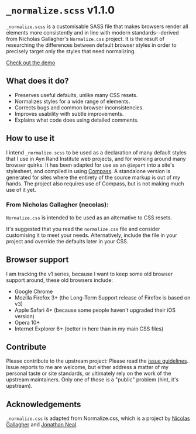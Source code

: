 # `_normalize.scss` v1.1.0

`_normalize.scss` is a customisable SASS file that makes browsers render all
elements more consistently and in line with modern standards--derived from
Nicholas Gallagher's `Normalize.css` project. It is the result of researching the
differences between default browser styles in order to precisely target only
the styles that need normalizing.

[Check out the demo](http://darcmattr.github.com/_normalize.scss/test.html)

## What does it do?

* Preserves useful defaults, unlike many CSS resets.
* Normalizes styles for a wide range of elements.
* Corrects bugs and common browser inconsistencies.
* Improves usability with subtle improvements.
* Explains what code does using detailed comments.

## How to use it

I intend `_normalize.scss` to be used as a declaration of many default styles
that I use in Ayn Rand Institute web projects, and for working around many
browser quirks. It has been adapted for use as an `@import` into a site's
stylesheet, and compiled in using [Compass][].  A standalone version is
generated for sites where the entirety of the source markup is out of my hands.
The project also requires use of Compass, but is not making much use of it yet.

### From Nicholas Gallagher (necolas):

`Normalize.css` is intended to be used as an alternative to CSS resets.

It's suggested that you read the `normalize.css` file and consider customising
it to meet your needs. Alternatively, include the file in your project and
override the defaults later in your CSS.

## Browser support

I am tracking the v1 series, because I want to keep some old browser support
around, these old browsers include:

* Google Chrome
* Mozilla Firefox 3+ (the Long-Term Support release of Firefox is based on v3)
* Apple Safari 4+ (because some people haven't upgraded their iOS version)
* Opera 10+
* Internet Explorer 6+ (better in here than in my main CSS files)

## Contribute

Please contribute to the upstream project: Please read the [issue
guidelines][].  Issue reports to me are welcome, but either address a matter of
my personal taste or site standards, or ultimately rely on the work of the
upstream maintainers. Only one of those is a "public" problem (hint, it's
upstream).

## Acknowledgements

`_normalize.css` is adapted from Normalize.css, which is a project by [Nicolas
Gallagher][] and [Jonathan Neal][].

[Jonathan Neal]: http://github.com/jonathantneal
[Nicolas Gallagher]: http://github.com/necolas
[issue guidelines]: https://github.com/necolas/issue-guidelines
[Compass]: http://compass-style.org
